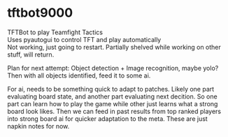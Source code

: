 # tftbot9000
TFTBot to play Teamfight Tactics  
Uses pyautogui to control TFT and play automatically  
Not working, just going to restart. Partially shelved while working on other stuff, will return.

Plan for next attempt:
Object detection + Image recognition, maybe yolo?
Then with all objects identified, feed it to some ai. 

For ai, needs to be something quick to adapt to patches.
Likely one part evaluating board state, and another part evaluating next decition.
So one part can learn how to play the game while other just learns what a strong board look likes.
Then we can feed in past results from top ranked players into strong board ai for quicker adaptation to the meta.
These are just napkin notes for now.
